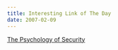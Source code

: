 ```yaml
---
title: Interesting Link of The Day
date: 2007-02-09
---
```


<a href="http://www.schneier.com/essay-155.html">The Psychology of Security</a>
